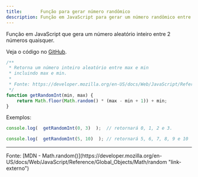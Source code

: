 ```yaml
---
title:       Função para gerar número randômico
description: Função em JavaScript para gerar um número randômico entre 2 números quaisquer
---
```


Função em JavaScript que gera um número aleatório inteiro entre 2 números quaisquer.

Veja o código no [GitHub](https://github.com/devfuria/javascript-exemplos/tree/master/aleatorio "link-externo").


```javascript
/**
 * Retorna um número inteiro aleatório entre max e min
 * incluindo max e min.
 *
 * Fonte: https://developer.mozilla.org/en-US/docs/Web/JavaScript/Reference/Global_Objects/Math/random
 */
function getRandomInt(min, max) {
    return Math.floor(Math.random() * (max - min + 1)) + min;
}
```


Exemplos:

```javascript
console.log(  getRandomInt(0, 3)  );  // retornará 0, 1, 2 e 3.
```

```javascript
console.log(  getRandomInt(5, 10)  ); // retornará 5, 6, 7, 8, 9 e 10
```


<hr>
Fonte: [MDN - Math.random()](https://developer.mozilla.org/en-US/docs/Web/JavaScript/Reference/Global_Objects/Math/random "link-externo")
